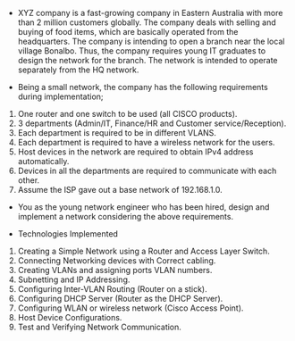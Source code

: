 * XYZ company is a fast-growing company in Eastern Australia with more than 2 million customers globally. The company deals with selling and buying of food items, which are basically operated from the headquarters. The company is intending to open a branch near the local village Bonalbo. Thus, the company requires young IT graduates to design the network for the branch. The network is intended to operate separately from the HQ network.

* Being a small network, the company has the following requirements during implementation;
1. One router and one switch to be used (all CISCO products).
2. 3 departments (Admin/IT, Finance/HR and Customer service/Reception).
3. Each department is required to be in different VLANS.
4. Each department is required to have a wireless network for the users.
5. Host devices in the network are required to obtain IPv4 address automatically.
6. Devices in all the departments are required to communicate with each other.
7. Assume the ISP gave out a base network of 192.168.1.0.

* You as the young network engineer who has been hired, design and implement a network considering the above requirements.

* Technologies Implemented
1. Creating a Simple Network using a Router and Access Layer Switch.
2. Connecting Networking devices with Correct cabling.
3. Creating VLANs and assigning ports VLAN numbers.
4. Subnetting and IP Addressing.
5. Configuring Inter-VLAN Routing (Router on a stick).
6. Configuring DHCP Server (Router as the DHCP Server).
7. Configuring WLAN or wireless network (Cisco Access Point).
8. Host Device Configurations.
9. Test and Verifying Network Communication.
